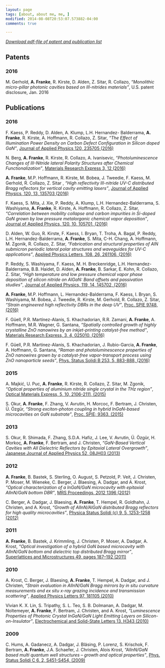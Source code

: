 ```yaml
---
layout: page
tags: [about, about me, me, ]
modified: 2014-08-08T20:53:07.573882-04:00
comments: true

---
```

[*Download pdf-file of patent and publication list*](../pdf/AA_publications_Franke_upload_Jan2016.pdf)


## Patents
         
### 2016
M. Gerhold, **A. Franke**, R. Kirste, D. Alden, Z. Sitar, R. Collazo,  *“Monolithic micro-pillar photonic cavities based on III-nitrides materials”*, U.S. patent disclosure, Jan. 2016

## Publications
   
### 2016
F. Kaess, P. Reddy, D. Alden, A. Klump, L.H. Hernandez- Balderrama, **A. Franke**, R. Kirste, A. Hoffmann, R. Collazo, Z. Sitar, *“The Effect of Illumination Power Density on Carbon Defect Configuration in Silicon doped GaN”*, [Journal of Applied Physics 120, 235705 (2016)](http://aip.scitation.org/doi/abs/10.1063/1.4972468)  

N. Berg, **A. Franke**, R. Kirste, R. Collazo, A. Ivanisevic, *“Photoluminescence Changes of III-Nitride lateral Polarity Structures after Chemical Functionalization”*, [Materials Research Express 3, 12 (2016)](http://iopscience.iop.org/article/10.1088/2053-1591/3/12/125906)

**A. Franke**, M.P. Hoffmann, R. Kirste, M. Bobea, J. Tweedie, F. Kaess, M. Gerhold, R. Collazo, Z. Sitar , *“High reflectivity III-nitride UV-C distributed Bragg reflectors for vertical cavity emitting lasers”*, [Journal of Applied Physics, 120, 13, 135703 (2016)](http://aip.scitation.org/doi/abs/10.1063/1.4963831?journalCode=jap)

F. Kaess, S. Mita, J. Xie, P. Reddy, A. Klump, L.H. Hernandez-Balderrama, S. Washiyama, **A. Franke**, R. Kirste, A. Hoffmann, R. Collazo, Z. Sitar, *“Correlation between mobility collapse and carbon impurities in Si-doped GaN grown by low pressure metalorganic chemical vapor deposition”*, [Journal of Applied Physics, 120, 10, 105701, (2016)](http://aip.scitation.org/doi/abs/10.1063/1.4962017?journalCode=jap)

D. Alden, W. Guo, R. Kirste, F. Kaess, I. Bryan, T. Troha, A. Bagal, P. Reddy, L.H. Hernandez-Balderrama, **A. Franke**, S. Mita, C-H. Chang, A. Hoffmann, M. Zgonik, R. Collazo, Z. Sitar, *“Fabrication and structural properties of AlN submicron periodic lateral polar structures and waveguides for UV-C applications”*, [Applied Physics Letters, 108, 26, 261106, (2016)](http://aip.scitation.org/doi/abs/10.1063/1.4955033?journalCode=apl)

P. Reddy, S. Washiyama, F. Kaess, M. H. Breckenridge, L.H. Hernandez-Balderrama, B.B. Haidet, D. Alden, **A. Franke**, B. Sarkar, E. Kohn, R. Collazo, Z. Sitar, *“High temperature and low pressure chemical vapor phase deposition of silicon nitride on AlGaN: Band offsets and passivation studies”*, [Journal of Applied Physics, 119, 14, 145702, (2016)](http://aip.scitation.org/doi/abs/10.1063/1.4945775?journalCode=jap)

**A. Franke**, M.P. Hoffmann, L. Hernandez-Balderrama, F. Kaess, I. Bryan, S. Washiyama, M. Bobea, J. Tweedie, R. Kirste, M. Gerhold, R. Collazo, Z. Sitar, *“Strain engineered high reflectivity DBRs in the deep UV”*, [Proc. SPIE 9748, (2016)](http://proceedings.spiedigitallibrary.org/proceeding.aspx?articleid=2498878)

F. Güell, P.R. Martínez-Alanis, S. Khachadorian, R.R. Zamani, **A. Franke**, A. Hoffmann, M.R. Wagner, G. Santana, *“Spatially controlled growth of highly crystalline ZnO nanowires by an inkjet-printing catalyst-free method”*, [Materials Research Express, 3, 4, 025010, (2016)](http://iopscience.iop.org/article/10.1088/2053-1591/3/2/025010/meta)

F. Güell, P.R. Martinez-Alanis, S. Khachadorian, J. Rubio-Garcia, **A. Franke**, A. Hoffmann, G. Santana, *“Raman and photoluminescence properties of ZnO nanowires grown by a catalyst-free vapor-transport process using ZnO nanoparticle seeds”*, [Phys. Status Solidi B 253, 5, 883-888, (2016)](http://onlinelibrary.wiley.com/doi/10.1002/pssb.201552651/full)

### 2015
A. Majkić, U. Puc, **A. Franke**, R. Kirste, R. Collazo, Z. Sitar, M. Zgonik, *“Optical properties of aluminium nitride single crystal in the THz region”*, [Optical Materials Express, 5, 10, 2106-2111, (2015)](https://www.osapublishing.org/ome/abstract.cfm?uri=ome-5-10-2106)

S. Okur, **A. Franke**, F. Zhang, V. Avrutin, H. Morcoc, F. Bertram, J. Christen, Ü. Özgür, *“Strong exciton-photon coupling in hybrid InGaN-based microcavities on GaN substrate”*, [Proc. SPIE; 9363, (2015)](http://spie.org/Publications/Proceedings/Paper/10.1117/12.2080265)

### 2013
S. Okur, R. Shimada, F. Zhang, S.D.A. Hafiz, J. Lee, V. Avrutin, Ü. Özgür, H. Morkoç, **A. Franke**,
F. Bertram, and J. Christen, *“GaN-Based Vertical Cavities with All Dielectric Reflectors by Epitaxial Lateral Overgrowth”*, [Japanese Journal of Applied Physics 52, 08JH03 (2013)](http://iopscience.iop.org/article/10.7567/JJAP.52.08JH03/meta)

### 2012
**A. Franke**, B. Bastek, S. Sterling, O. August, S. Petzold, P. Veit, J. Christen, P. Moser, M. Wieneke, C. Berger, J. Blaesing, A. Dadgar, and A. Krost, *“Optical characterization of a InGaN/GaN microcavity with epitaxial AlInN/GaN bottom DBR”*, [MRS Proceedings, 2012 1396 (2012)](https://www.cambridge.org/core/journals/mrs-online-proceedings-library-archive/article/div-classtitleoptical-characterization-of-a-ingangan-microcavity-with-epitaxial-alinngan-bottom-dbrdiv/1833B112BDAC0E3C59441DDC80310A91)

C. Berger, A. Dadgar, J. Blaesing, **A. Franke**, T. Hempel, R. Goldhahn, J. Christen, and A. Krost, *“Growth of AlInN/AlGaN distributed Bragg reflectors for high quality microcavities”*, [Physica Status Solidi (c) 9, 5, 1253-1258 (2012)](http://onlinelibrary.wiley.com/doi/10.1002/pssc.201100132/abstract)

### 2011
**A. Franke**, B. Bastek, J. Krimmling, J. Christen, P. Moser, A. Dadgar, A. Krost, *“Optical investigation of a hybrid GaN based microcavity with AlInN/GaN bottom and dielectric top distributed Bragg mirror”*, [Superlattices and Microstructures 49, pages 187–192 (2011)](http://www.sciencedirect.com/science/article/pii/S0749603610000790)

### 2010
A. Krost, C. Berger, J. Blaesing, **A. Franke**, T. Hempel, A. Dadgar, and J. Christen, *“Strain evaluation in AlInN/GaN Bragg mirrors by in situ curvature measurements and ex situ x-ray grazing incidence and transmission scattering”*, [Applied Physics Letters 97, 181105 (2010)](http://aip.scitation.org/doi/abs/10.1063/1.3514241?journalCode=apl)

Vivian K. X. Lin, S. Tripathy, S. L. Teo, S. B. Dolmanan, A. Dadgar, M. Noltemeyer, **A. Franke**, F. Bertram, J. Christen, and A. Krost, *“Luminescence Properties of Photonic Crystal InGaN/GaN Light Emitting Layers on Silicon-on-Insulator”*, [Electrochemical and Solid-State Letters 13, H343 (2010)](http://esl.ecsdl.org/content/13/10/H343.abstract)

### 2009
C. Hums, A. Gadanecz, A. Dadgar, J. Bläsing, P. Lorenz, S. Krischok, F. Bertram, **A. Franke**, J.A. Schaefer, J. Christen, Alois Krost, *“AlInN/GaN based multi quantum well structures – growth and optical properties”*, [Phys. Status Solidi C 6, 2, S451-S454, (2009)](http://onlinelibrary.wiley.com/doi/10.1002/pssc.200880899/abstract)
